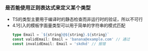 ### 是否能使用正则表达式来定义某个类型
- TS的类型主要用于编译时的静态检查而非运行时的验证，所以不可行
- 4.1引入的模板字面量类型可以用于简单的字符串的模式匹配
  ```ts
  type Email = `${string}@${string}.${string}`
  const validEmail: Email = 'banana@example.com' // 通过
  const invalidEmail: Email = 'skdkd' // 报错
  ```